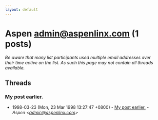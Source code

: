 ```yaml
---
layout: default
---
```


# Aspen <admin@aspenlinx.com> (1 posts)

_Be aware that many list participants used multiple email addresses over their time active on the list. As such this page may not contain all threads available._

## Threads

### My post earlier.
+ 1998-03-23 (Mon, 23 Mar 1998 13:27:47 +0800) - [My post earlier.](/archive/1998/03/f88ec8d671bc4b3984e2979f4ca3cc34cc7c3a3f78ba7df2a73bf05514e9724c) - _Aspen \<admin@aspenlinx.com\>_

